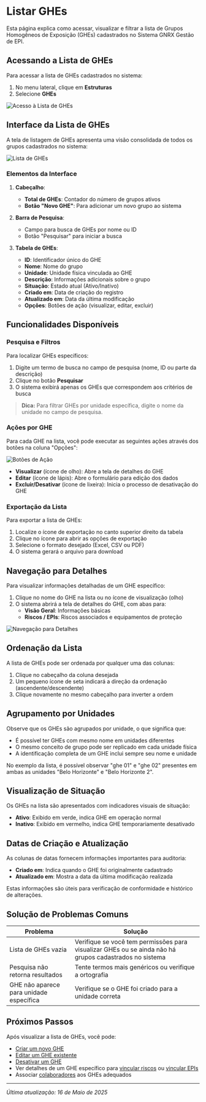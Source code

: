 # Listar GHEs

Esta página explica como acessar, visualizar e filtrar a lista de Grupos Homogêneos de Exposição (GHEs) cadastrados no Sistema GNRX Gestão de EPI.

## Acessando a Lista de GHEs

Para acessar a lista de GHEs cadastrados no sistema:

1. No menu lateral, clique em **Estruturas**
2. Selecione **GHEs**

![Acesso à Lista de GHEs](../../../assets/images/acesso-ghes.png)

## Interface da Lista de GHEs

A tela de listagem de GHEs apresenta uma visão consolidada de todos os grupos cadastrados no sistema:

![Lista de GHEs](../../../assets/images/lista-ghes.png)

### Elementos da Interface

1. **Cabeçalho**:
   - **Total de GHEs**: Contador do número de grupos ativos
   - **Botão "Novo GHE"**: Para adicionar um novo grupo ao sistema

2. **Barra de Pesquisa**:
   - Campo para busca de GHEs por nome ou ID
   - Botão "Pesquisar" para iniciar a busca

3. **Tabela de GHEs**:
   - **ID**: Identificador único do GHE
   - **Nome**: Nome do grupo
   - **Unidade**: Unidade física vinculada ao GHE
   - **Descrição**: Informações adicionais sobre o grupo
   - **Situação**: Estado atual (Ativo/Inativo)
   - **Criado em**: Data de criação do registro
   - **Atualizado em**: Data da última modificação
   - **Opções**: Botões de ação (visualizar, editar, excluir)

## Funcionalidades Disponíveis

### Pesquisa e Filtros

Para localizar GHEs específicos:

1. Digite um termo de busca no campo de pesquisa (nome, ID ou parte da descrição)
2. Clique no botão **Pesquisar**
3. O sistema exibirá apenas os GHEs que correspondem aos critérios de busca

> **Dica:** Para filtrar GHEs por unidade específica, digite o nome da unidade no campo de pesquisa.

### Ações por GHE

Para cada GHE na lista, você pode executar as seguintes ações através dos botões na coluna "Opções":

![Botões de Ação](../../../assets/images/botoes-acao-ghes.png)

- **Visualizar** (ícone de olho): Abre a tela de detalhes do GHE
- **Editar** (ícone de lápis): Abre o formulário para edição dos dados
- **Excluir/Desativar** (ícone de lixeira): Inicia o processo de desativação do GHE

### Exportação da Lista

Para exportar a lista de GHEs:

1. Localize o ícone de exportação no canto superior direito da tabela
2. Clique no ícone para abrir as opções de exportação
3. Selecione o formato desejado (Excel, CSV ou PDF)
4. O sistema gerará o arquivo para download

## Navegação para Detalhes

Para visualizar informações detalhadas de um GHE específico:

1. Clique no nome do GHE na lista ou no ícone de visualização (olho)
2. O sistema abrirá a tela de detalhes do GHE, com abas para:
   - **Visão Geral**: Informações básicas
   - **Riscos / EPIs**: Riscos associados e equipamentos de proteção

![Navegação para Detalhes](../../../assets/images/navegacao-detalhes-ghe.png)

## Ordenação da Lista

A lista de GHEs pode ser ordenada por qualquer uma das colunas:

1. Clique no cabeçalho da coluna desejada
2. Um pequeno ícone de seta indicará a direção da ordenação (ascendente/descendente)
3. Clique novamente no mesmo cabeçalho para inverter a ordem

## Agrupamento por Unidades

Observe que os GHEs são agrupados por unidade, o que significa que:

- É possível ter GHEs com mesmo nome em unidades diferentes
- O mesmo conceito de grupo pode ser replicado em cada unidade física
- A identificação completa de um GHE inclui sempre seu nome e unidade

No exemplo da lista, é possível observar "ghe 01" e "ghe 02" presentes em ambas as unidades "Belo Horizonte" e "Belo Horizonte 2".

## Visualização de Situação

Os GHEs na lista são apresentados com indicadores visuais de situação:

- **Ativo**: Exibido em verde, indica GHE em operação normal
- **Inativo**: Exibido em vermelho, indica GHE temporariamente desativado

## Datas de Criação e Atualização

As colunas de datas fornecem informações importantes para auditoria:

- **Criado em**: Indica quando o GHE foi originalmente cadastrado
- **Atualizado em**: Mostra a data da última modificação realizada

Estas informações são úteis para verificação de conformidade e histórico de alterações.

## Solução de Problemas Comuns

| Problema | Solução |
|----------|---------|
| Lista de GHEs vazia | Verifique se você tem permissões para visualizar GHEs ou se ainda não há grupos cadastrados no sistema |
| Pesquisa não retorna resultados | Tente termos mais genéricos ou verifique a ortografia |
| GHE não aparece para unidade específica | Verifique se o GHE foi criado para a unidade correta |

## Próximos Passos

Após visualizar a lista de GHEs, você pode:

- [Criar um novo GHE](./criar-ghe.md)
- [Editar um GHE existente](./editar-ghe.md)
- [Desativar um GHE](./desativar-ghe.md)
- Ver detalhes de um GHE específico para [vincular riscos](./vincular-riscos.md) ou [vincular EPIs](./vincular-epis.md)
- Associar [colaboradores](../colaboradores/README.md) aos GHEs adequados

---

*Última atualização: 16 de Maio de 2025*